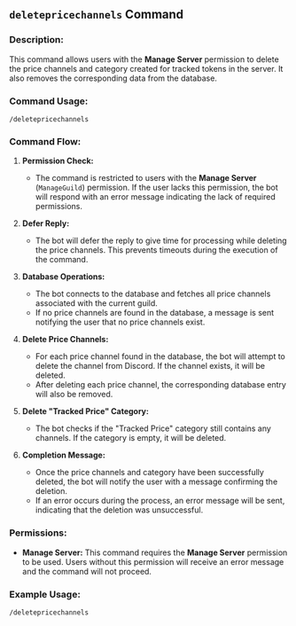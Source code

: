 ## `deletepricechannels` Command

### Description:
This command allows users with the **Manage Server** permission to delete the price channels and category created for tracked tokens in the server. It also removes the corresponding data from the database.

### Command Usage:
`/deletepricechannels`

### Command Flow:

1. **Permission Check:**
   - The command is restricted to users with the **Manage Server** (`ManageGuild`) permission. If the user lacks this permission, the bot will respond with an error message indicating the lack of required permissions.

2. **Defer Reply:**
   - The bot will defer the reply to give time for processing while deleting the price channels. This prevents timeouts during the execution of the command.

3. **Database Operations:**
   - The bot connects to the database and fetches all price channels associated with the current guild.
   - If no price channels are found in the database, a message is sent notifying the user that no price channels exist.

4. **Delete Price Channels:**
   - For each price channel found in the database, the bot will attempt to delete the channel from Discord. If the channel exists, it will be deleted.
   - After deleting each price channel, the corresponding database entry will also be removed.

5. **Delete "Tracked Price" Category:**
   - The bot checks if the "Tracked Price" category still contains any channels. If the category is empty, it will be deleted.

6. **Completion Message:**
   - Once the price channels and category have been successfully deleted, the bot will notify the user with a message confirming the deletion.
   - If an error occurs during the process, an error message will be sent, indicating that the deletion was unsuccessful.

### Permissions:
- **Manage Server:** This command requires the **Manage Server** permission to be used. Users without this permission will receive an error message and the command will not proceed.

### Example Usage:
```bash
/deletepricechannels
```
